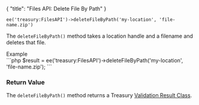 {
    "title": "Files API: Delete File By Path"
}

`ee('treasury:FilesAPI')->deleteFileByPath('my-location', 'file-name.zip')`

The `deleteFileByPath()` method takes a location handle and a filename and deletes that file.

<div class="CodeBlockTitle">Example</div>
```php
$result = ee('treasury:FilesAPI')->deleteFileByPath('my-location', 'file-name.zip');
```

### Return Value

The `deleteFileByPath()` method returns a Treasury [Validation Result Class](#validation-result-class).
